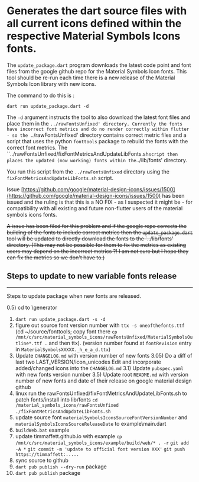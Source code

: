 # Generates the dart source files with all current icons defined within the respective Material Symbols Icons fonts.

The `update_package.dart` program downloads the latest code point and font files from the google github repo for the Material Symbols Icon fonts.  This tool should be re-run each time there is a new release of the Material Symbols Icon library with new icons.

The command to do this is :

```shell
dart run update_package.dart -d
```

The `-d` argument instructs the tool to also download the latest font files and place them in the `../rawFontsUnfixed' directory.
Currently the fonts have incorrect font metrics and do no render correctly within flutter  - so the `../rawFontsUnfixed' directory
contains correct metric files and a script that uses the python `fonttools` package to rebuild the fonts with the correct font metrics.
The ``../rawFontsUnfixed/fixFontMetricsAndUpdateLibFonts.sh` script then places the updated (now working) fonts within the `../lib/fonts' directory.



You run this script from the `../rawFontsUnfixed` directory using the `fixFontMetricsAndUpdateLibFonts.sh` script.


Issue [https://github.com/google/material-design-icons/issues/1500](https://github.com/google/material-design-icons/issues/1500) has been issued and the ruling
is that this is a NO FIX - as I suspected it might be - for compatibility with all existing and future non-flutter users of the material symbols icons fonts.

~~A issue has been filed for this problem and if the google repo corrects the building of the fonts to include correct metrics then the `update_package.dart` tool will be updated to directly download the fonts to the `../lib/fonts' directory.
(This may not be possible for them to fix the metrics as existing users may depend on the incorrect metrics ?! I am not sure but I hope they can fix the metrics so we don't have to.)~~


## Steps to update to new variable fonts release
-----
Steps to update package when new fonts are released.

0.5) cd to \generator
1) `dart run update_package.dart -s -d` 
2) figure out source font version number with `ttx -s oneofthefonts.ttf`
    (cd ~/source/fonttools; copy font there 
      `cp /mnt/c/src/material_symbols_icons/rawFontsUnfixed/MaterialSymbolsOutline*.ttf .`
     and then ttx).
    (version number found at `fontRevision` entry in `MaterialSymbolsXXXXX._h_e_a_d.ttx`)
3) Update `CHANGELOG.md` with version number of new fonts
3.05) Do a diff of last two LAST_VERSION/icon_unicodes
      Edit and incorporate added/changed icons into the `CHANGELOG.md`
3.1) Update `pubspec.yaml` with new fonts version number
3.5) Update root `README.md` with version number of new fonts and date of their release on google material design github
4) linux run the rawFontsUnfixed/fixFontMetricsAndUpdateLibFonts.sh to patch fonts/install into lib/fonts
     `cd /material_symbols_icons/rawFontsUnfixed`
     `./fixFontMetricsAndUpdateLibFonts.sh`
5) update source font `materialSymbolsIconsSourceFontVersionNumber` and
   `materialSymbolsIconsSourceReleaseDate` to example\main.dart
6) `buildWeb.bat` example
7) update timmaffett.github.io with example
     `cp /mnt/c/src/material_symbols_icons/example/build/web/* . -r`
     `git add -A *`
     `git commit -m 'update to official font version XXX'`
     `git push https://timmaffett:.....`
8) sync source to github
9) `dart pub publish --dry-run`  package
10) `dart pub publish` package
